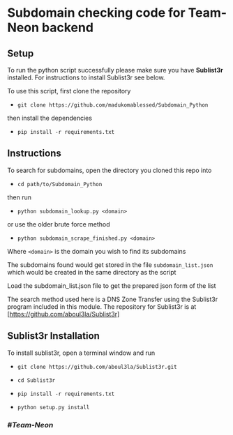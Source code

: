 # Subdomain checking code for Team-Neon backend

## Setup
To run the python script successfully please make sure you have **Sublist3r** installed. For instructions
to install Sublist3r see below.

To use this script, first clone the repository 
- `git clone https://github.com/madukomablessed/Subdomain_Python`

then install the dependencies
- `pip install -r requirements.txt`

## Instructions
To search for subdomains, open the directory you cloned this repo into
- `cd path/to/Subdomain_Python` 

then run
- `python subdomain_lookup.py <domain>`

or use the older brute force method
- `python subdomain_scrape_finished.py <domain>`

Where `<domain>` is the domain you wish to find its subdomains

The subdomains found would get stored in the file `subdomain_list.json` which would be created in the same directory as the script

Load the subdomain_list.json file to get the prepared json form of the list


The search method used here is a DNS Zone Transfer using the Sublist3r program included in this module. 
The repository for Sublist3r is at [https://github.com/aboul3la/Sublist3r]
 
 
## Sublist3r Installation
To install sublist3r, open a terminal window and run

  - `git clone https://github.com/aboul3la/Sublist3r.git`

  - `cd Sublist3r`  

  - `pip install -r requirements.txt`
  
  - `python setup.py install`


### *#Team-Neon*
